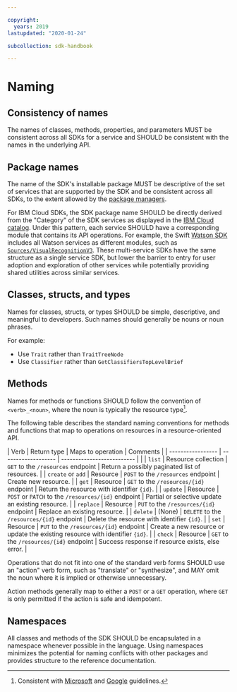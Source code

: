 ```yaml
---

copyright:
  years: 2019
lastupdated: "2020-01-24"

subcollection: sdk-handbook

---
```


# Naming

## Consistency of names

The names of classes, methods, properties, and parameters MUST be consistent across all SDKs for a service
and SHOULD be consistent with the names in the underlying API.

## Package names

The name of the SDK's installable package MUST be descriptive of the set of services that are supported by the SDK
and be consistent across all SDKs, to the extent allowed by the [package managers](/docs/sdk-handbook/devtools.html#package-management).

For IBM Cloud SDKs, the SDK package name SHOULD be directly derived from the "Category" of the SDK services
as displayed in the [IBM Cloud catalog](https://cloud.ibm.com/catalog).
Under this pattern, each service SHOULD have a corresponding module that contains its API operations.
For example, the Swift [Watson SDK](https://github.com/watson-developer-cloud/swift-sdk) includes all Watson services as different modules, such as [`Sources/VisualRecognitionV3`](https://github.com/watson-developer-cloud/swift-sdk/tree/master/Source/VisualRecognitionV3).
These multi-service SDKs have the same structure as a single service SDK, but lower the barrier to entry for user adoption and exploration of other services while potentially providing shared utilities across similar services.

## Classes, structs, and types

Names for classes, structs, or types SHOULD be simple, descriptive, and meaningful to developers.
Such names should generally be nouns or noun phrases.

For example:
- Use `Trait` rather than `TraitTreeNode`
- Use `Classifier` rather than `GetClassifiersTopLevelBrief`

## Methods

Names for methods or functions SHOULD follow the convention of `<verb>_<noun>`, where the noun is typically the resource type[^method-naming].

The following table describes the standard naming conventions for methods and functions that map to operations on resources in a resource-oriented API.

| Verb              | Return type         | Maps to operation          |  Comments  |
| ----------------- | ------------------- | -------------------------- | |
| `list`            | Resource collection | `GET` to the `/resources` endpoint | Return a possibly paginated list of resources. |
| `create` or `add` | Resource            | `POST` to the `/resources` endpoint | Create new resource. |
| `get`             | Resource            | `GET` to the `/resources/{id}` endpoint | Return the resource with identifier `{id}`. |
| `update`          | Resource            | `POST` or `PATCH` to the `/resources/{id}` endpoint | Partial or selective update an existing resource. |
| `replace`         | Resource            | `PUT` to the `/resources/{id}` endpoint | Replace an existing resource. |
| `delete`          | (None)              | `DELETE` to the `/resources/{id}` endpoint | Delete the resource with identifier `{id}`. |
| `set`             | Resource            | `PUT` to the `/resources/{id}` endpoint | Create a new resource or update the existing resource with identifier `{id}`. |
| `check`           | Resource            | `GET` to the `/resources/{id}` endpoint | Success response if resource exists, else error. |

Operations that do not fit into one of the standard verb forms SHOULD use an "action" verb form,
such as "translate" or "synthesize", and MAY omit the noun where it is implied or otherwise unnecessary.

Action methods generally map to either a `POST` or a `GET` operation, where `GET` is only permitted if the action is safe and idempotent.

## Namespaces

All classes and methods of the SDK SHOULD be encapsulated in a namespace whenever possible in the language.
Using namespaces minimizes the potential for naming conflicts with other packages and provides structure to the reference documentation.

<!-- --------------------------------------------------------------------- -->

[^method-naming]: Consistent with [Microsoft](https://azure.github.io/azure-sdk/general_design.html#client-interface) and [Google](https://cloud.google.com/apis/design/standard_methods) guidelines.
